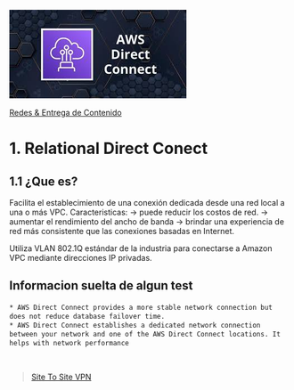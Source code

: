 ![Amazon Direct Conect](../../00_assets/Redes%20&%20Entrega%20de%20contenidos/directcontect-logo.jpeg)

[Redes & Entrega de Contenido](../../4-Redes_y_entrega_de_Contenido/)

# 1. Relational Direct Conect

## 1.1 ¿Que es?

Facilita el establecimiento de una conexión dedicada desde una red local a una o más VPC. 
Caracteristicas:
    -> puede reducir los costos de red.
    -> aumentar el rendimiento del ancho de banda
    -> brindar una experiencia de red más consistente que las conexiones basadas en Internet.

Utiliza VLAN 802.1Q estándar de la industria para conectarse a Amazon VPC mediante direcciones IP privadas. 


## Informacion suelta de algun test

    * AWS Direct Connect provides a more stable network connection but does not reduce database failover time.
    * AWS Direct Connect establishes a dedicated network connection between your network and one of the AWS Direct Connect locations. It helps with network performance
    


<br/>

> [Site To Site VPN](./siteTositeVPN.md)

<br/>